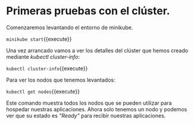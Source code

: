 # Primeras pruebas con el clúster.

Comenzaremos levantando el entorno de minikube.

`minikube start`{{execute}}

Una vez arrancado vamos a ver los detalles del clúster que hemos creado mediante *kubectl cluster-info*:

`kubectl cluster-info`{{execute}}

Para ver los nodos que tenemos levantados:

`kubectl get nodes`{{execute}}

Este comando muestra todos los nodos que se pueden utilizar para hospedar nuestras aplicaciones. Ahora solo tenemos un nodo y podemos ver que su estado es *"Ready"* para recibir nuestras aplicaciones.

